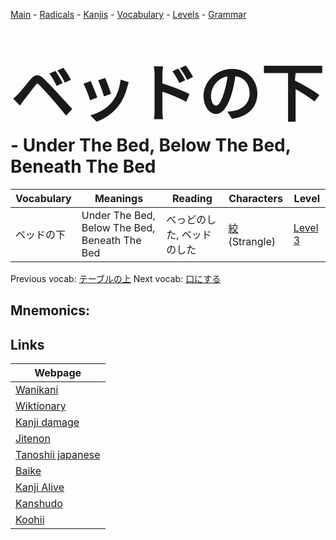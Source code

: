 <style> bigfont {font-size: 100px}</style>
[Main](../README.md) -
[Radicals](../radicals.md) -
[Kanjis](../kanjis.md) -
[Vocabulary](../vocabulary.md) -
[Levels](../levels.md) -
[Grammar](../grammar.md)
# <bigfont> ベッドの下</bigfont> - Under The Bed, Below The Bed, Beneath The Bed 

| Vocabulary | Meanings | Reading | Characters | Level |
| --- | --- | --- | --- | --- |
| ベッドの下 | Under The Bed, Below The Bed, Beneath The Bed | べっどのした, ベッドのした |  [絞](../kanjis/絞.md) (Strangle) | [Level 3](../levels/wk_level3.md) |

Previous vocab: [テーブルの上](テーブルの上.md) Next vocab: [口にする](口にする.md) 

## Mnemonics:



## Links 

| Webpage |
| --- |
| [Wanikani          ](https://www.wanikani.com/kanji/ベッドの下) |
| [Wiktionary        ](https://en.wiktionary.org/wiki/ベッドの下) |
| [Kanji damage      ](http://www.kanjidamage.com/kanji/search?utf8=✓&q=ベッドの下) |
| [Jitenon           ](https://jitenon.com/kanji/ベッドの下) |
| [Tanoshii japanese ](https://www.tanoshiijapanese.com/dictionary/kanji.cfm?k=ベッドの下) |
| [Baike             ](https://baike.baidu.com/item/ベッドの下) |
| [Kanji Alive       ](https://app.kanjialive.com/ベッドの下) |
| [Kanshudo          ](https://www.kanshudo.com/searchmn?q=ベッドの下) |
| [Koohii            ](https://kanji.koohii.com/study/kanji/ベッドの下) |
